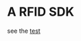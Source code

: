 # A RFID SDK

see the [test](reader-sdk-example-desktop/src/test/java/com/ridko/test/ReaderClientTest.java)
